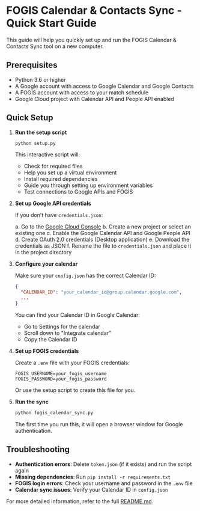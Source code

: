 # FOGIS Calendar & Contacts Sync - Quick Start Guide

This guide will help you quickly set up and run the FOGIS Calendar & Contacts Sync tool on a new computer.

## Prerequisites

- Python 3.6 or higher
- A Google account with access to Google Calendar and Google Contacts
- A FOGIS account with access to your match schedule
- Google Cloud project with Calendar API and People API enabled

## Quick Setup

1. **Run the setup script**

   ```bash
   python setup.py
   ```

   This interactive script will:
   - Check for required files
   - Help you set up a virtual environment
   - Install required dependencies
   - Guide you through setting up environment variables
   - Test connections to Google APIs and FOGIS

2. **Set up Google API credentials**

   If you don't have `credentials.json`:

   a. Go to the [Google Cloud Console](https://console.cloud.google.com/)
   b. Create a new project or select an existing one
   c. Enable the Google Calendar API and Google People API
   d. Create OAuth 2.0 credentials (Desktop application)
   e. Download the credentials as JSON
   f. Rename the file to `credentials.json` and place it in the project directory

3. **Configure your calendar**

   Make sure your `config.json` has the correct Calendar ID:

   ```json
   {
     "CALENDAR_ID": "your_calendar_id@group.calendar.google.com",
     ...
   }
   ```

   You can find your Calendar ID in Google Calendar:
   - Go to Settings for the calendar
   - Scroll down to "Integrate calendar"
   - Copy the Calendar ID

4. **Set up FOGIS credentials**

   Create a `.env` file with your FOGIS credentials:

   ```
   FOGIS_USERNAME=your_fogis_username
   FOGIS_PASSWORD=your_fogis_password
   ```

   Or use the setup script to create this file for you.

5. **Run the sync**

   ```bash
   python fogis_calendar_sync.py
   ```

   The first time you run this, it will open a browser window for Google authentication.

## Troubleshooting

- **Authentication errors**: Delete `token.json` (if it exists) and run the script again
- **Missing dependencies**: Run `pip install -r requirements.txt`
- **FOGIS login errors**: Check your username and password in the `.env` file
- **Calendar sync issues**: Verify your Calendar ID in `config.json`

For more detailed information, refer to the full [README.md](README.md).

